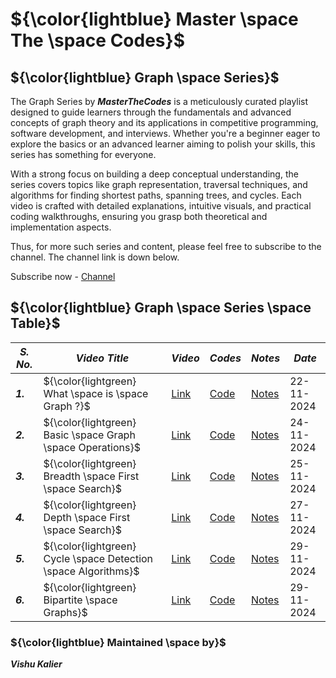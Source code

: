 # ${\color{lightblue} Master \space The \space Codes}$

## ${\color{lightblue} Graph \space Series}$

The Graph Series by ***MasterTheCodes*** is a meticulously curated playlist designed to guide learners through the fundamentals and advanced concepts of graph theory and its applications in competitive programming, software development, and interviews. Whether you're a beginner eager to explore the basics or an advanced learner aiming to polish your skills, this series has something for everyone.

With a strong focus on building a deep conceptual understanding, the series covers topics like graph representation, traversal techniques, and algorithms for finding shortest paths, spanning trees, and cycles. Each video is crafted with detailed explanations, intuitive visuals, and practical coding walkthroughs, ensuring you grasp both theoretical and implementation aspects.

Thus, for more such series and content, please feel free to subscribe to the channel. The channel link is down below.

Subscribe now - [Channel](https://youtube.com/@masterthecodes?si=WupOoWjxtOv2mHWz)


## ${\color{lightblue} Graph \space Series \space Table}$

| ***S. No.*** | ***Video Title*** | ***Video*** | ***Codes*** | ***Notes*** | ***Date*** |
|-|-|-|-|-|-|
| ***1.*** | ${\color{lightgreen} What \space is \space Graph ?}$ | [Link](https://youtu.be/aeOrcsndHxI) | [Code](https://github.com/VishuKalier2003/Graph-Series/blob/main/video1.md) | [Notes](https://onedrive.live.com/view.aspx?resid=A04CBEB414585193!s163340ce2c284ed48982f7042f62fc83&redeem=aHR0cHM6Ly8xZHJ2Lm1zL2IvYy9hMDRjYmViNDE0NTg1MTkzL0VjNUFNeFlvTE5ST2lZTDNCQzlpX0lNQnpZWHpRYkI2cnl0SGZsVm1aMkhOS3c_ZT04ZmdvUXE) | 22-11-2024 |
| ***2.*** | ${\color{lightgreen} Basic \space Graph \space Operations}$ | [Link](https://youtu.be/Z5QS2RtnjKo) | [Code](https://github.com/VishuKalier2003/Graph-Series/blob/main/video1.md) | [Notes](https://onedrive.live.com/view.aspx?resid=A04CBEB414585193!s163340ce2c284ed48982f7042f62fc83&redeem=aHR0cHM6Ly8xZHJ2Lm1zL2IvYy9hMDRjYmViNDE0NTg1MTkzL0VjNUFNeFlvTE5ST2lZTDNCQzlpX0lNQnpZWHpRYkI2cnl0SGZsVm1aMkhOS3c_ZT04ZmdvUXE) | 24-11-2024 |
| ***3.*** | ${\color{lightgreen} Breadth \space First \space Search}$ | [Link](https://youtu.be/w7MJsg1n8XE) | [Code](https://github.com/VishuKalier2003/Graph-Series/blob/main/bfs.md) | [Notes](https://onedrive.live.com/view.aspx?resid=A04CBEB414585193!s163340ce2c284ed48982f7042f62fc83&redeem=aHR0cHM6Ly8xZHJ2Lm1zL2IvYy9hMDRjYmViNDE0NTg1MTkzL0VjNUFNeFlvTE5ST2lZTDNCQzlpX0lNQnpZWHpRYkI2cnl0SGZsVm1aMkhOS3c_ZT04ZmdvUXE) | 25-11-2024 |
| ***4.*** | ${\color{lightgreen} Depth \space First \space Search}$ | [Link](https://lnkd.in/gJ4tBbn9) | [Code](https://github.com/VishuKalier2003/Graph-Series/blob/main/bfs.md) | [Notes](https://onedrive.live.com/view.aspx?resid=A04CBEB414585193!s163340ce2c284ed48982f7042f62fc83&redeem=aHR0cHM6Ly8xZHJ2Lm1zL2IvYy9hMDRjYmViNDE0NTg1MTkzL0VjNUFNeFlvTE5ST2lZTDNCQzlpX0lNQnpZWHpRYkI2cnl0SGZsVm1aMkhOS3c_ZT04ZmdvUXE) | 27-11-2024 |
| ***5.*** | ${\color{lightgreen} Cycle \space Detection \space Algorithms}$ | [Link](https://youtu.be/tZPbcSNAJN4) | [Code](https://github.com/VishuKalier2003/Graph-Series/blob/main/cycleAlgo.md) | [Notes](https://onedrive.live.com/view.aspx?resid=A04CBEB414585193!s163340ce2c284ed48982f7042f62fc83&redeem=aHR0cHM6Ly8xZHJ2Lm1zL2IvYy9hMDRjYmViNDE0NTg1MTkzL0VjNUFNeFlvTE5ST2lZTDNCQzlpX0lNQnpZWHpRYkI2cnl0SGZsVm1aMkhOS3c_ZT04ZmdvUXE) | 29-11-2024 |
| ***6.*** | ${\color{lightgreen} Bipartite \space Graphs}$ | [Link](https://youtu.be/TD4ouFaqQCg) | [Code](https://github.com/VishuKalier2003/Graph-Series/blob/main/bipartite.java) | [Notes](https://1drv.ms/b/c/a04cbeb414585193/EY2UktY0zMhBo1t0ft6H26UBcS4GerEJVi7cE5F2-wecNA?e=UeekM6) | 29-11-2024 |



### ${\color{lightblue} Maintained \space by}$
***Vishu Kalier***
